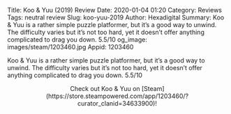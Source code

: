 Title: Koo & Yuu (2019) Review
Date: 2020-01-04 01:20
Category: Reviews
Tags: neutral review
Slug: koo-yuu-2019
Author: Hexadigital
Summary: Koo & Yuu is a rather simple puzzle platformer, but it’s a good way to unwind. The difficulty varies but it’s not too hard, yet it doesn’t offer anything complicated to drag you down. 5.5/10
og_image: images/steam/1203460.jpg
Appid: 1203460

Koo & Yuu is a rather simple puzzle platformer, but it’s a good way to unwind. The difficulty varies but it’s not too hard, yet it doesn’t offer anything complicated to drag you down. 5.5/10

<center>Check out Koo & Yuu on [Steam](https://store.steampowered.com/app/1203460/?curator_clanid=34633900)!</center>
